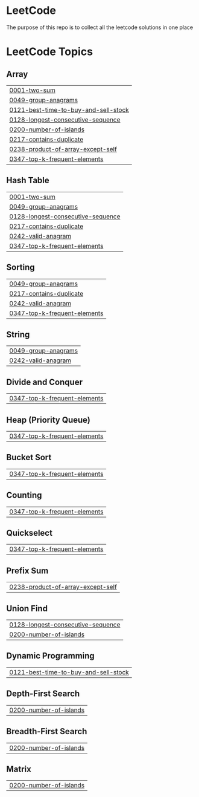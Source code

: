 # LeetCode
The purpose of this repo is to collect all the leetcode solutions in one place

<!---LeetCode Topics Start-->
# LeetCode Topics
## Array
|  |
| ------- |
| [0001-two-sum](https://github.com/isfar-uddin/LeetCode/tree/master/0001-two-sum) |
| [0049-group-anagrams](https://github.com/isfar-uddin/LeetCode/tree/master/0049-group-anagrams) |
| [0121-best-time-to-buy-and-sell-stock](https://github.com/isfar-uddin/LeetCode/tree/master/0121-best-time-to-buy-and-sell-stock) |
| [0128-longest-consecutive-sequence](https://github.com/isfar-uddin/LeetCode/tree/master/0128-longest-consecutive-sequence) |
| [0200-number-of-islands](https://github.com/isfar-uddin/LeetCode/tree/master/0200-number-of-islands) |
| [0217-contains-duplicate](https://github.com/isfar-uddin/LeetCode/tree/master/0217-contains-duplicate) |
| [0238-product-of-array-except-self](https://github.com/isfar-uddin/LeetCode/tree/master/0238-product-of-array-except-self) |
| [0347-top-k-frequent-elements](https://github.com/isfar-uddin/LeetCode/tree/master/0347-top-k-frequent-elements) |
## Hash Table
|  |
| ------- |
| [0001-two-sum](https://github.com/isfar-uddin/LeetCode/tree/master/0001-two-sum) |
| [0049-group-anagrams](https://github.com/isfar-uddin/LeetCode/tree/master/0049-group-anagrams) |
| [0128-longest-consecutive-sequence](https://github.com/isfar-uddin/LeetCode/tree/master/0128-longest-consecutive-sequence) |
| [0217-contains-duplicate](https://github.com/isfar-uddin/LeetCode/tree/master/0217-contains-duplicate) |
| [0242-valid-anagram](https://github.com/isfar-uddin/LeetCode/tree/master/0242-valid-anagram) |
| [0347-top-k-frequent-elements](https://github.com/isfar-uddin/LeetCode/tree/master/0347-top-k-frequent-elements) |
## Sorting
|  |
| ------- |
| [0049-group-anagrams](https://github.com/isfar-uddin/LeetCode/tree/master/0049-group-anagrams) |
| [0217-contains-duplicate](https://github.com/isfar-uddin/LeetCode/tree/master/0217-contains-duplicate) |
| [0242-valid-anagram](https://github.com/isfar-uddin/LeetCode/tree/master/0242-valid-anagram) |
| [0347-top-k-frequent-elements](https://github.com/isfar-uddin/LeetCode/tree/master/0347-top-k-frequent-elements) |
## String
|  |
| ------- |
| [0049-group-anagrams](https://github.com/isfar-uddin/LeetCode/tree/master/0049-group-anagrams) |
| [0242-valid-anagram](https://github.com/isfar-uddin/LeetCode/tree/master/0242-valid-anagram) |
## Divide and Conquer
|  |
| ------- |
| [0347-top-k-frequent-elements](https://github.com/isfar-uddin/LeetCode/tree/master/0347-top-k-frequent-elements) |
## Heap (Priority Queue)
|  |
| ------- |
| [0347-top-k-frequent-elements](https://github.com/isfar-uddin/LeetCode/tree/master/0347-top-k-frequent-elements) |
## Bucket Sort
|  |
| ------- |
| [0347-top-k-frequent-elements](https://github.com/isfar-uddin/LeetCode/tree/master/0347-top-k-frequent-elements) |
## Counting
|  |
| ------- |
| [0347-top-k-frequent-elements](https://github.com/isfar-uddin/LeetCode/tree/master/0347-top-k-frequent-elements) |
## Quickselect
|  |
| ------- |
| [0347-top-k-frequent-elements](https://github.com/isfar-uddin/LeetCode/tree/master/0347-top-k-frequent-elements) |
## Prefix Sum
|  |
| ------- |
| [0238-product-of-array-except-self](https://github.com/isfar-uddin/LeetCode/tree/master/0238-product-of-array-except-self) |
## Union Find
|  |
| ------- |
| [0128-longest-consecutive-sequence](https://github.com/isfar-uddin/LeetCode/tree/master/0128-longest-consecutive-sequence) |
| [0200-number-of-islands](https://github.com/isfar-uddin/LeetCode/tree/master/0200-number-of-islands) |
## Dynamic Programming
|  |
| ------- |
| [0121-best-time-to-buy-and-sell-stock](https://github.com/isfar-uddin/LeetCode/tree/master/0121-best-time-to-buy-and-sell-stock) |
## Depth-First Search
|  |
| ------- |
| [0200-number-of-islands](https://github.com/isfar-uddin/LeetCode/tree/master/0200-number-of-islands) |
## Breadth-First Search
|  |
| ------- |
| [0200-number-of-islands](https://github.com/isfar-uddin/LeetCode/tree/master/0200-number-of-islands) |
## Matrix
|  |
| ------- |
| [0200-number-of-islands](https://github.com/isfar-uddin/LeetCode/tree/master/0200-number-of-islands) |
<!---LeetCode Topics End-->